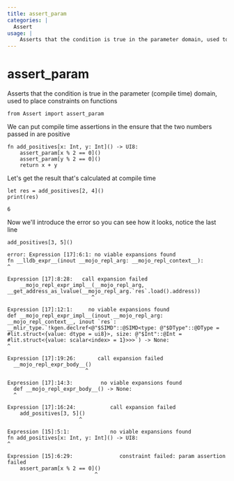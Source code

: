 ```yaml
---
title: assert_param
categories: |
  Assert
usage: |
    Asserts that the condition is true in the parameter domain, used to place constraints on functions
---
```

# assert_param
Asserts that the condition is true in the parameter (compile time) domain, used to place constraints on functions


```mojo
from Assert import assert_param
```

We can put compile time assertions in the ensure that the two numbers passed in are positive


```mojo
fn add_positives[x: Int, y: Int]() -> UI8:
    assert_param[x % 2 == 0]()
    assert_param[y % 2 == 0]()
    return x + y
```

Let's get the result that's calculated at compile time


```mojo
let res = add_positives[2, 4]()
print(res)
```

    6


Now we'll introduce the error so you can see how it looks, notice the last line


```mojo
add_positives[3, 5]()
```

    error: Expression [17]:6:1: no viable expansions found
    fn __lldb_expr__(inout __mojo_repl_arg: __mojo_repl_context__):
    ^
    
    Expression [17]:8:28:   call expansion failed
        __mojo_repl_expr_impl__(__mojo_repl_arg, __get_address_as_lvalue(__mojo_repl_arg.`res`.load().address))
                               ^
    
    Expression [17]:12:1:     no viable expansions found
    def __mojo_repl_expr_impl__(inout __mojo_repl_arg: __mojo_repl_context__, inout `res`: __mlir_type.`!kgen.declref<@"$SIMD"::@SIMD<type: @"$DType"::@DType = #lit.struct<{value: dtype = ui8}>, size: @"$Int"::@Int = #lit.struct<{value: scalar<index> = 1}>>>`) -> None:
    ^
    
    Expression [17]:19:26:       call expansion failed
      __mojo_repl_expr_body__()
                             ^
    
    Expression [17]:14:3:         no viable expansions found
      def __mojo_repl_expr_body__() -> None:
      ^
    
    Expression [17]:16:24:           call expansion failed
        add_positives[3, 5]()
                           ^
    
    Expression [15]:5:1:             no viable expansions found
    fn add_positives[x: Int, y: Int]() -> UI8:
    ^
    
    Expression [15]:6:29:               constraint failed: param assertion failed
        assert_param[x % 2 == 0]()
                                ^
    

